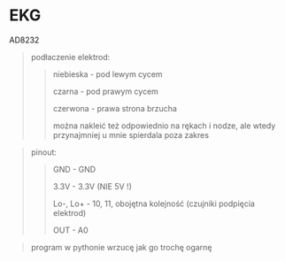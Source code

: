 # EKG
AD8232

> podłaczenie elektrod:
>>
>> niebieska - pod lewym cycem
>> 
>> czarna - pod prawym cycem
>>
>> czerwona - prawa strona brzucha
>>
>> można nakleić też odpowiednio na rękach i nodze,
>> ale wtedy przynajmniej u mnie spierdala poza zakres

> pinout:
>>
>> GND - GND
>> 
>> 3.3V - 3.3V (NIE 5V !)
>>
>> Lo-, Lo+ - 10, 11, obojętna kolejność (czujniki podpięcia elektrod)
>>
>> OUT - A0

> program w pythonie wrzucę jak go trochę ogarnę